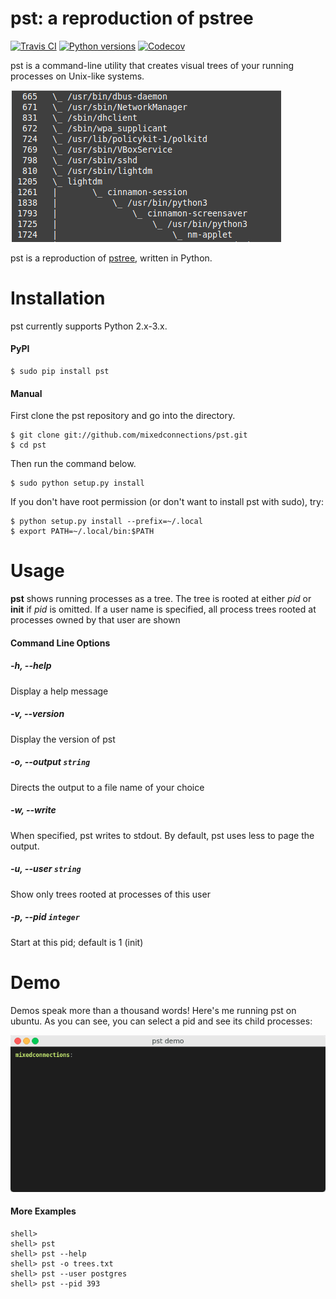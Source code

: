 pst: a reproduction of pstree
=============================

[![Travis CI](https://api.travis-ci.org/mixedconnections/pst.svg?branch=master)](https://travis-ci.org/mixedconnections/pst) 
[![Python versions](https://img.shields.io/pypi/v/pst.svg)](https://pypi.org/project/pst/)
[![Codecov](https://codecov.io/github/mixedconnections/pst/coverage.svg?branch=master)](https://codecov.io/gh/mixedconnections/pst)

pst is a command-line utility that creates visual trees of your running processes on Unix-like systems. 

![this link](images/pstexample.png)

pst is a reproduction of [pstree](https://en.wikipedia.org/wiki/Pstree), written in Python.

# Installation

pst currently supports Python 2.x-3.x.

#### PyPI

    $ sudo pip install pst

#### Manual

First clone the pst repository and go into the directory.

    $ git clone git://github.com/mixedconnections/pst.git
    $ cd pst

Then run the command below.

    $ sudo python setup.py install

If you don't have root permission (or don't want to install pst with sudo), try:

    $ python setup.py install --prefix=~/.local
    $ export PATH=~/.local/bin:$PATH

# Usage

 __pst__ shows running processes as a tree.  The tree is rooted at
 either _pid_ or __init__ if _pid_ is omitted.  If a user name is specified,
 all process trees rooted at processes owned by that user are shown
 
#### Command Line Options

##### -h, --help

Display a help message

##### -v, --version

Display the version of pst

##### -o, --output `string`
    
Directs the output to a file name of your choice

##### -w, --write

When specified, pst writes to stdout. By default, pst uses less to page the output. 

##### -u, --user `string`
    
Show only trees rooted at processes of this user

##### -p, --pid `integer`
    
Start at this pid; default is 1 (init)

# Demo
Demos speak more than a thousand words! Here's me running pst on ubuntu. As you can see, you can select a pid and see its child processes:

![this link](images/pst-demo.gif)

#### More Examples

    shell> 
    shell> pst
    shell> pst --help
    shell> pst -o trees.txt 
    shell> pst --user postgres
    shell> pst --pid 393    
